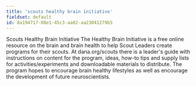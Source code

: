 ```yaml
---
title: 'scouts healthy brain initiative'
fieldset: default
id: 8a194717-08e1-45c3-aa02-aa23041279b5
---
```

Scouts Healthy Brain Initiative
The Healthy Brain Initiative is a free online resource on the brain and brain health to help Scout Leaders create programs for their scouts. At dana.org/scouts there is a leader's guide with instructions on content for the program, ideas, how-to tips and supply lists for activities/experiments and downloadable materials to distribute. The program hopes to encourage brain healthy lifestyles as well as encourage the development of future neuroscientists.